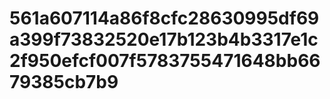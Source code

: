 # 561a607114a86f8cfc28630995df69a399f73832520e17b123b4b3317e1c2f950efcf007f5783755471648bb6679385cb7b9